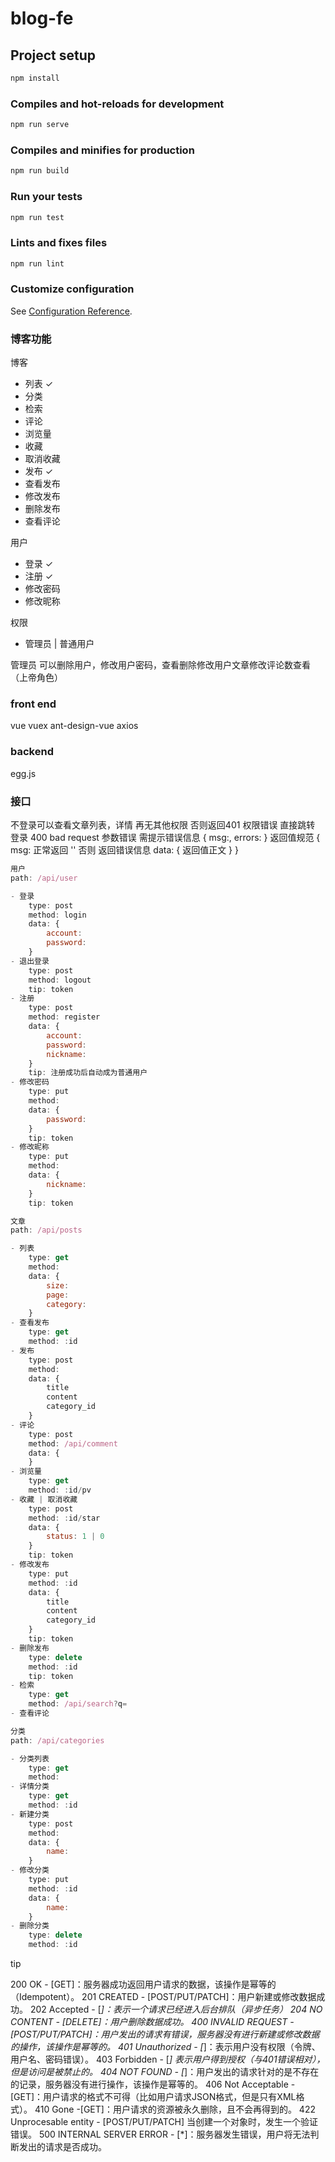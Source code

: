 # blog-fe

## Project setup

```js
npm install
```

### Compiles and hot-reloads for development

```js
npm run serve
```

### Compiles and minifies for production

```js
npm run build
```

### Run your tests

```js
npm run test
```

### Lints and fixes files

```js
npm run lint
```

### Customize configuration

See [Configuration Reference](https://cli.vuejs.org/config/).

### 博客功能

博客

- 列表 ✓
- 分类
- 检索
- 评论
- 浏览量
- 收藏
- 取消收藏
- 发布 ✓
- 查看发布
- 修改发布
- 删除发布
- 查看评论

用户

- 登录 ✓
- 注册 ✓
- 修改密码
- 修改昵称

权限

- 管理员 | 普通用户

管理员 可以删除用户，修改用户密码，查看删除修改用户文章修改评论数查看（上帝角色）

### front end

vue
vuex
ant-design-vue
axios

### backend

egg.js

### 接口

不登录可以查看文章列表，详情 再无其他权限
否则返回401 权限错误 直接跳转 登录
400 bad request 参数错误 需提示错误信息
{
    msg:,
    errors:
}
返回值规范
{
    msg: 正常返回 '' 否则 返回错误信息
    data: {
        返回值正文
    }
}

```js
用户
path: /api/user

- 登录
    type: post
    method: login
    data: {
        account:
        password:
    }
- 退出登录
    type: post
    method: logout
    tip: token
- 注册
    type: post
    method: register
    data: {
        account:
        password:
        nickname:
    }
    tip: 注册成功后自动成为普通用户
- 修改密码
    type: put
    method:
    data: {
        password:
    }
    tip: token
- 修改昵称
    type: put
    method:
    data: {
        nickname:
    }
    tip: token
```

```js
文章
path: /api/posts

- 列表
    type: get
    method:
    data: {
        size:
        page:
        category:
    }
- 查看发布
    type: get
    method: :id
- 发布
    type: post
    method:
    data: {
        title
        content
        category_id
    }
- 评论
    type: post
    method: /api/comment
    data: {
    }
- 浏览量
    type: get
    method: :id/pv
- 收藏 | 取消收藏
    type: post
    method: :id/star
    data: {
        status: 1 | 0
    }
    tip: token
- 修改发布
    type: put
    method: :id
    data: {
        title
        content
        category_id
    }
    tip: token
- 删除发布
    type: delete
    method: :id
    tip: token
- 检索
    type: get
    method: /api/search?q=
- 查看评论
```

```js
分类
path: /api/categories

- 分类列表
    type: get
    method:
- 详情分类
    type: get
    method: :id
- 新建分类
    type: post
    method:
    data: {
        name:
    }
- 修改分类
    type: put
    method: :id
    data: {
        name:
    }
- 删除分类
    type: delete
    method: :id
```

tip

200 OK - [GET]：服务器成功返回用户请求的数据，该操作是幂等的（Idempotent）。
201 CREATED - [POST/PUT/PATCH]：用户新建或修改数据成功。
202 Accepted - [*]：表示一个请求已经进入后台排队（异步任务）
204 NO CONTENT - [DELETE]：用户删除数据成功。
400 INVALID REQUEST - [POST/PUT/PATCH]：用户发出的请求有错误，服务器没有进行新建或修改数据的操作，该操作是幂等的。
401 Unauthorized - [*]：表示用户没有权限（令牌、用户名、密码错误）。
403 Forbidden - [*] 表示用户得到授权（与401错误相对），但是访问是被禁止的。
404 NOT FOUND - [*]：用户发出的请求针对的是不存在的记录，服务器没有进行操作，该操作是幂等的。
406 Not Acceptable - [GET]：用户请求的格式不可得（比如用户请求JSON格式，但是只有XML格式）。
410 Gone -[GET]：用户请求的资源被永久删除，且不会再得到的。
422 Unprocesable entity - [POST/PUT/PATCH] 当创建一个对象时，发生一个验证错误。
500 INTERNAL SERVER ERROR - [*]：服务器发生错误，用户将无法判断发出的请求是否成功。